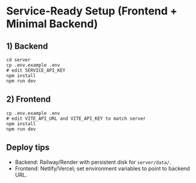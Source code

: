 # Service-Ready Setup (Frontend + Minimal Backend)

## 1) Backend
```
cd server
cp .env.example .env
# edit SERVICE_API_KEY
npm install
npm run dev
```

## 2) Frontend
```
cp .env.example .env
# edit VITE_API_URL and VITE_API_KEY to match server
npm install
npm run dev
```

## Deploy tips
- Backend: Railway/Render with persistent disk for `server/data/`.
- Frontend: Netlify/Vercel; set environment variables to point to backend URL.